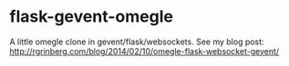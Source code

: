 flask-gevent-omegle
===================

A little omegle clone in gevent/flask/websockets. See my blog post: http://rgrinberg.com/blog/2014/02/10/omegle-flask-websocket-gevent/
